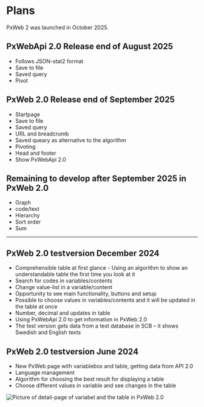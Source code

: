 # Plans

PxWeb 2 was launched in October 2025.

## PxWebApi 2.0 Release end of August 2025
- Follows JSON-stat2 format
- Save to file
- Saved query
- Pivot

## PxWeb 2.0 Release end of September 2025 
- Startpage
- Save to file
- Saved query
- URL and breadcrumb
- Saved queary as alternative to the algorithm
- Pivoting
- Head and footer
- Show PxWebApi 2.0

## Remaining to develop after September 2025 in PxWeb 2.0
- Graph
- code/text
- Hierarchy
- Sort order
- Sum
------------------------------------------------------------------------------------------- 
## PxWeb 2.0 testversion December 2024
- Comprehensible table at first glance - Using an algorithm to show an understandable table the first time you look at it
- Search for codes in variables/contents
- Change value-list in a variable/content
- Opportunity to see main functionality, buttons and setup
- Possible to choose values in variables/contents and it will be updated in the table at once
- Number, decimal and updates in table
- Using PxWebApi 2.0 to get information in PxWeb 2.0
- The test version gets data from a test database in SCB – it shows Swedish and English texts

## PxWeb 2.0 testversion June 2024
- New PxWeb page with variablebox and table, getting data from API 2.0 
- Language management
- Algorithm for choosing the best result for displaying a table
- Choose different values in variable and see changes in the table

![Picture of detail-page of variabel and the table in PxWeb 2.0](https://github.com/PxTools/PxWeb2/assets/81364833/39acd512-a589-4734-af96-4e76983f644d)




